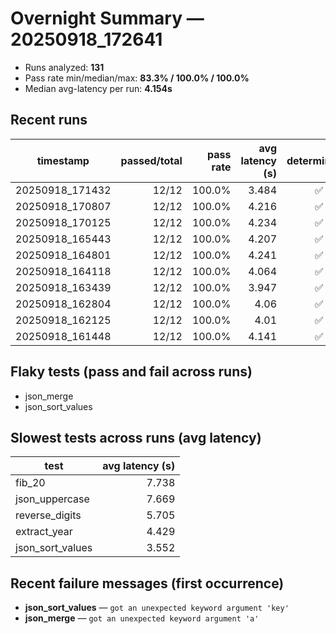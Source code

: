 # Overnight Summary — 20250918_172641

- Runs analyzed: **131**
- Pass rate min/median/max: **83.3% / 100.0% / 100.0%**
- Median avg-latency per run: **4.154s**

## Recent runs
| timestamp | passed/total | pass rate | avg latency (s) | deterministic | report |
|---|---:|---:|---:|:---:|:---|
| 20250918_171432 | 12/12 | 100.0% | 3.484 | ✅ | bench_20250918_171432.json |
| 20250918_170807 | 12/12 | 100.0% | 4.216 | ✅ | bench_20250918_170807.json |
| 20250918_170125 | 12/12 | 100.0% | 4.234 | ✅ | bench_20250918_170125.json |
| 20250918_165443 | 12/12 | 100.0% | 4.207 | ✅ | bench_20250918_165443.json |
| 20250918_164801 | 12/12 | 100.0% | 4.241 | ✅ | bench_20250918_164801.json |
| 20250918_164118 | 12/12 | 100.0% | 4.064 | ✅ | bench_20250918_164118.json |
| 20250918_163439 | 12/12 | 100.0% | 3.947 | ✅ | bench_20250918_163439.json |
| 20250918_162804 | 12/12 | 100.0% | 4.06 | ✅ | bench_20250918_162804.json |
| 20250918_162125 | 12/12 | 100.0% | 4.01 | ✅ | bench_20250918_162125.json |
| 20250918_161448 | 12/12 | 100.0% | 4.141 | ✅ | bench_20250918_161448.json |

## Flaky tests (pass and fail across runs)
- json_merge
- json_sort_values

## Slowest tests across runs (avg latency)
| test | avg latency (s) |
|---|---:|
| fib_20 | 7.738 |
| json_uppercase | 7.669 |
| reverse_digits | 5.705 |
| extract_year | 4.429 |
| json_sort_values | 3.552 |

## Recent failure messages (first occurrence)
- **json_sort_values** — `got an unexpected keyword argument 'key'`
- **json_merge** — `got an unexpected keyword argument 'a'`
